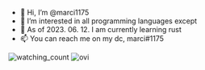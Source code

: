 - 👋 Hi, I’m @marci1175
- 👀 I’m interested in all programming languages except 
- 🌱 As of 2023. 06. 12. I am currently learning rust
- 📫 You can reach me on my dc, marci#1175
<img src="https://komarev.com/ghpvc/?username=madushadhanushka&color=brightgreen" alt="watching_count" />
<img src="https://github-readme-stats.vercel.app/api/top-langs?username=marci1175&show_icons=true&locale=en&layout=compact&theme=chartreuse-dark" alt="ovi" />

<!---
marci1175/marci1175 is a ✨ special ✨ repository because its `README.md` (this file) appears on your GitHub profile.
You can click the Preview link to take a look at your changes.
--->
